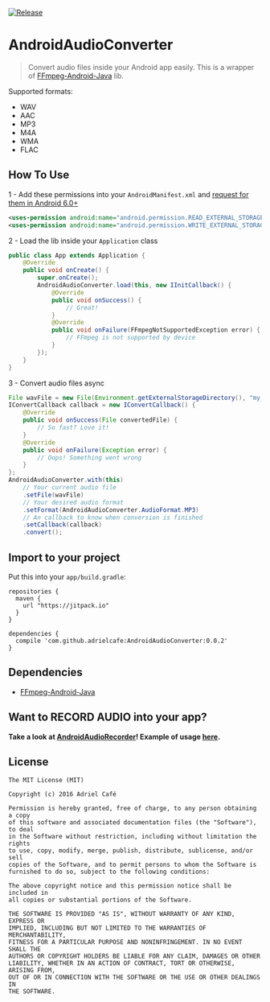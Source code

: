 [![Release](https://jitpack.io/v/adrielcafe/AndroidAudioConverter.svg)](https://jitpack.io/#adrielcafe/AndroidAudioConverter)

# AndroidAudioConverter

> Convert audio files inside your Android app easily. This is a wrapper of [FFmpeg-Android-Java](https://github.com/WritingMinds/ffmpeg-android-java) lib.

Supported formats:
* WAV
* AAC
* MP3
* M4A
* WMA
* FLAC

## How To Use

1 - Add these permissions into your `AndroidManifest.xml` and [request for them in Android 6.0+](https://developer.android.com/training/permissions/requesting.html)
```xml
<uses-permission android:name="android.permission.READ_EXTERNAL_STORAGE"/>
<uses-permission android:name="android.permission.WRITE_EXTERNAL_STORAGE"/>
```

2 - Load the lib inside your `Application` class
```java
public class App extends Application {
    @Override
    public void onCreate() {
        super.onCreate();
        AndroidAudioConverter.load(this, new IInitCallback() {
            @Override
            public void onSuccess() {
                // Great!
            }
            @Override
            public void onFailure(FFmpegNotSupportedException error) {
                // FFmpeg is not supported by device
            }
        });
    }
}
```

3 - Convert audio files async
```java
File wavFile = new File(Environment.getExternalStorageDirectory(), "my_audio.flac");
IConvertCallback callback = new IConvertCallback() {
    @Override
    public void onSuccess(File convertedFile) {
        // So fast? Love it!
    }
    @Override
    public void onFailure(Exception error) {
        // Oops! Something went wrong
    }
};
AndroidAudioConverter.with(this)
    // Your current audio file
    .setFile(wavFile)  
    // Your desired audio format 
    .setFormat(AndroidAudioConverter.AudioFormat.MP3)
    // An callback to know when conversion is finished
    .setCallback(callback)
    .convert();
```

## Import to your project
Put this into your `app/build.gradle`:
```
repositories {
  maven {
    url "https://jitpack.io"
  }
}

dependencies {
  compile 'com.github.adrielcafe:AndroidAudioConverter:0.0.2'
}
```

## Dependencies
* [FFmpeg-Android-Java](https://github.com/WritingMinds/ffmpeg-android-java)

## Want to RECORD AUDIO into your app?
**Take a look at [AndroidAudioRecorder](https://github.com/adrielcafe/AndroidAudioRecorder)! Example of usage [here](https://github.com/adrielcafe/AndroidAudioRecorder/issues/8#issuecomment-247311572).**

## License
```
The MIT License (MIT)

Copyright (c) 2016 Adriel Café

Permission is hereby granted, free of charge, to any person obtaining a copy
of this software and associated documentation files (the "Software"), to deal
in the Software without restriction, including without limitation the rights
to use, copy, modify, merge, publish, distribute, sublicense, and/or sell
copies of the Software, and to permit persons to whom the Software is
furnished to do so, subject to the following conditions:

The above copyright notice and this permission notice shall be included in
all copies or substantial portions of the Software.

THE SOFTWARE IS PROVIDED "AS IS", WITHOUT WARRANTY OF ANY KIND, EXPRESS OR
IMPLIED, INCLUDING BUT NOT LIMITED TO THE WARRANTIES OF MERCHANTABILITY,
FITNESS FOR A PARTICULAR PURPOSE AND NONINFRINGEMENT. IN NO EVENT SHALL THE
AUTHORS OR COPYRIGHT HOLDERS BE LIABLE FOR ANY CLAIM, DAMAGES OR OTHER
LIABILITY, WHETHER IN AN ACTION OF CONTRACT, TORT OR OTHERWISE, ARISING FROM,
OUT OF OR IN CONNECTION WITH THE SOFTWARE OR THE USE OR OTHER DEALINGS IN
THE SOFTWARE.
```
